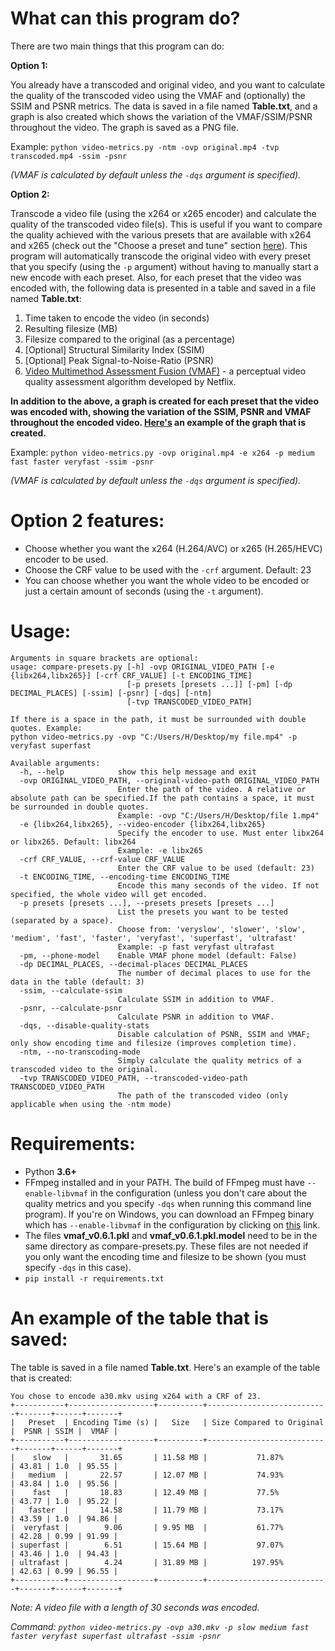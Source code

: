 # What can this program do?
There are two main things that this program can do:

**Option 1:**

You already have a transcoded and original video, and you want to calculate the quality of the transcoded video using the VMAF and (optionally) the SSIM and PSNR metrics. The data is saved in a file named **Table.txt**, and a graph is also created which shows the variation of the VMAF/SSIM/PSNR throughout the video. The graph is saved as a PNG file.

Example: `python video-metrics.py -ntm -ovp original.mp4 -tvp transcoded.mp4 -ssim -psnr`

*(VMAF is calculated by default unless the `-dqs` argument is specified).*

**Option 2:**

Transcode a video file (using the x264 or x265 encoder) and calculate the quality of the transcoded video file(s). This is useful if you want to compare the quality achieved with the various presets that are available with x264 and x265 (check out the "Choose a preset and tune" section [here](https://trac.ffmpeg.org/wiki/Encode/H.264#FAQ)). This program will automatically transcode the original video with every preset that you specify (using the `-p` argument)  without having to manually start a new encode with each preset. Also, for each preset that the video was encoded with, the following data is presented in a table and saved in a file named **Table.txt**:
1. Time taken to encode the video (in seconds)
2. Resulting filesize (MB)
3. Filesize compared to the original (as a percentage)
4. [Optional] Structural Similarity Index (SSIM) 
5. [Optional] Peak Signal-to-Noise-Ratio (PSNR)
6. [Video Multimethod Assessment Fusion (VMAF)](https://github.com/Netflix/vmaf) - a perceptual video quality assessment algorithm developed by Netflix.

**In addition to the above, a graph is created for each preset that the video was encoded with, showing the variation of the SSIM, PSNR and VMAF throughout the encoded video. [Here's](example-graph.png) an example of the graph that is created.**

Example: `python video-metrics.py -ovp original.mp4 -e x264 -p medium fast faster veryfast -ssim -psnr`

*(VMAF is calculated by default unless the `-dqs` argument is specified).*


# Option 2 features:
- Choose whether you want the x264 (H.264/AVC) or x265 (H.265/HEVC) encoder to be used.
- Choose the CRF value to be used with the `-crf` argument. Default: 23
- You can choose whether you want the whole video to be encoded or just a certain amount of seconds (using the `-t` argument).

# Usage:
```
Arguments in square brackets are optional:
usage: compare-presets.py [-h] -ovp ORIGINAL_VIDEO_PATH [-e {libx264,libx265}] [-crf CRF_VALUE] [-t ENCODING_TIME]
                          [-p presets [presets ...]] [-pm] [-dp DECIMAL_PLACES] [-ssim] [-psnr] [-dqs] [-ntm]
                          [-tvp TRANSCODED_VIDEO_PATH]
                          
If there is a space in the path, it must be surrounded with double quotes. Example:
python video-metrics.py -ovp "C:/Users/H/Desktop/my file.mp4" -p veryfast superfast

Available arguments:
  -h, --help            show this help message and exit
  -ovp ORIGINAL_VIDEO_PATH, --original-video-path ORIGINAL_VIDEO_PATH
                        Enter the path of the video. A relative or absolute path can be specified.If the path contains a space, it must be surrounded in double quotes.
                        Example: -ovp "C:/Users/H/Desktop/file 1.mp4"
  -e {libx264,libx265}, --video-encoder {libx264,libx265}
                        Specify the encoder to use. Must enter libx264 or libx265. Default: libx264
                        Example: -e libx265
  -crf CRF_VALUE, --crf-value CRF_VALUE
                        Enter the CRF value to be used (default: 23)
  -t ENCODING_TIME, --encoding-time ENCODING_TIME
                        Encode this many seconds of the video. If not specified, the whole video will get encoded.
  -p presets [presets ...], --presets presets [presets ...]
                        List the presets you want to be tested (separated by a space).
                        Choose from: 'veryslow', 'slower', 'slow', 'medium', 'fast', 'faster', 'veryfast', 'superfast', 'ultrafast'
                        Example: -p fast veryfast ultrafast
  -pm, --phone-model    Enable VMAF phone model (default: False)
  -dp DECIMAL_PLACES, --decimal-places DECIMAL_PLACES
                        The number of decimal places to use for the data in the table (default: 3)
  -ssim, --calculate-ssim
                        Calculate SSIM in addition to VMAF.
  -psnr, --calculate-psnr
                        Calculate PSNR in addition to VMAF.
  -dqs, --disable-quality-stats
                        Disable calculation of PSNR, SSIM and VMAF; only show encoding time and filesize (improves completion time).
  -ntm, --no-transcoding-mode
                        Simply calculate the quality metrics of a transcoded video to the original.
  -tvp TRANSCODED_VIDEO_PATH, --transcoded-video-path TRANSCODED_VIDEO_PATH
                        The path of the transcoded video (only applicable when using the -ntm mode)
```
# Requirements:
- Python **3.6+**
- FFmpeg installed and in your PATH. The build of FFmpeg must have `--enable-libvmaf` in the configuration (unless you don't care about the quality metrics and you specify `-dqs` when running this command line program). If you're on Windows, you can download an FFmpeg binary which has `--enable-libvmaf` in the configuration by clicking on [this](http://learnffmpeg.s3.amazonaws.com/ffmpeg-vmaf-static-bin.zip) link.
- The files **vmaf_v0.6.1.pkl** and **vmaf_v0.6.1.pkl.model** need to be in the same directory as compare-presets.py. These files are not needed if you only want the encoding time and filesize to be shown (you must specify `-dqs` in this case).
- `pip install -r requirements.txt`

# An example of the table that is saved:
The table is saved in a file named **Table.txt**. Here's an example of the table that is created:
```
You chose to encode a30.mkv using x264 with a CRF of 23.
+-----------+-------------------+----------+---------------------------+-------+------+-------+
|   Preset  | Encoding Time (s) |   Size   | Size Compared to Original |  PSNR | SSIM |  VMAF |
+-----------+-------------------+----------+---------------------------+-------+------+-------+
|    slow   |       31.65       | 11.58 MB |           71.87%          | 43.81 | 1.0  | 95.55 |
|   medium  |       22.57       | 12.07 MB |           74.93%          | 43.84 | 1.0  | 95.56 |
|    fast   |       18.83       | 12.49 MB |           77.5%           | 43.77 | 1.0  | 95.22 |
|   faster  |       14.58       | 11.79 MB |           73.17%          | 43.59 | 1.0  | 94.86 |
|  veryfast |        9.06       | 9.95 MB  |           61.77%          | 42.28 | 0.99 | 91.99 |
| superfast |        6.51       | 15.64 MB |           97.07%          | 43.46 | 1.0  | 94.43 |
| ultrafast |        4.24       | 31.89 MB |          197.95%          | 42.63 | 0.99 | 96.55 |
+-----------+-------------------+----------+---------------------------+-------+------+-------+
```
*Note: A video file with a length of 30 seconds was encoded.*

*Command: `python video-metrics.py -ovp a30.mkv -p slow medium fast faster veryfast superfast ultrafast -ssim -psnr`*
